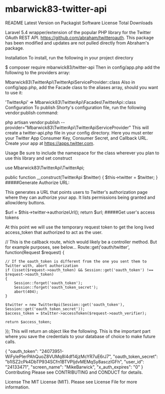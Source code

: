 # mbarwick83-twitter-api

README
Latest Version on Packagist Software License Total Downloads

Laravel 5.4 wrapper/extension of the popular PHP library for the Twitter OAuth REST API. https://github.com/abraham/twitteroauth. This package has been modified and updates are not pulled directly from Abraham's package.

Installation
To install, run the following in your project directory

$ composer require mbarwick83/twitter-api
Then in config/app.php add the following to the providers array:

Mbarwick83\TwitterApi\TwitterApiServiceProvider::class
Also in config/app.php, add the Facade class to the aliases array, should you want to use it:

'TwitterApi'    => Mbarwick83\TwitterApi\Facades\TwitterApi::class
Configuration
To publish Shorty's configuration file, run the following vendor:publish command:

php artisan vendor:publish --provider="Mbarwick83\TwitterApi\TwitterApiServiceProvider"
This will create a twitter-api.php file in your config directory. Here you must enter your Twitter App Consumer Key, Consumer Secret, and Callback URL. Create your app at https://apps.twitter.com.

Usage
Be sure to include the namespace for the class wherever you plan to use this library and set construct

use Mbarwick83\TwitterApi\TwitterApi;

public function __construct(TwitterApi $twitter)
{
$this->twitter = $twitter;
}
#####Generate Authorize URL:

This generates a URL that points users to Twitter's authorization page where they can authorize your app. It lists permissions being granted and allow/deny buttons.

$url = $this->twitter->authorizeUrl();
return $url;
#####Get user's access tokens

At this point we will use the temporary request token to get the long lived access_token that authorized to act as the user.

// This is the callback route, which would likely be a controller method. But for example purposes, see below...
Route::get('oauth/twitter', function(Request $request) {

    // If the oauth_token is different from the one you sent them to Twitter with, abort authorization
    if (isset($request->oauth_token) && Session::get('oauth_token') !== $request->oauth_token) 
    {
        Session::forget('oauth_token');
        Session::forget('oauth_token_secret');
        abort(404);
    }

    $twitter = new TwitterApi(Session::get('oauth_token'), Session::get('oauth_token_secret'));
    $access_token = $twitter->accessToken($request->oauth_verifier);

    return $access_token;
});
This will return an object like the following. This is the important part where you save the credentials to your database of choice to make future calls.

{
"oauth_token": "24073951-WiFyIePIerPAhQuoZ8VUMq8I4df14jzMcYR7uE6rJ7",
"oauth_token_secret": "b1lSZ2cPk4DbTP934SCfn1BTVPljdvMEMqSy8asczIGFh",
"user_id": "24133471",
"screen_name": "MikeBarwick",
"x_auth_expires": "0"
}
Contributing
Please see CONTRIBUTING and CONDUCT for details.

License
The MIT License (MIT). Please see License File for more information.